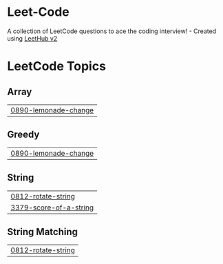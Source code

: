 # Leet-Code
A collection of LeetCode questions to ace the coding interview! - Created using [LeetHub v2](https://github.com/arunbhardwaj/LeetHub-2.0)

<!---LeetCode Topics Start-->
# LeetCode Topics
## Array
|  |
| ------- |
| [0890-lemonade-change](https://github.com/Asrinss/Leet-Code/tree/master/0890-lemonade-change) |
## Greedy
|  |
| ------- |
| [0890-lemonade-change](https://github.com/Asrinss/Leet-Code/tree/master/0890-lemonade-change) |
## String
|  |
| ------- |
| [0812-rotate-string](https://github.com/Asrinss/Leet-Code/tree/master/0812-rotate-string) |
| [3379-score-of-a-string](https://github.com/Asrinss/Leet-Code/tree/master/3379-score-of-a-string) |
## String Matching
|  |
| ------- |
| [0812-rotate-string](https://github.com/Asrinss/Leet-Code/tree/master/0812-rotate-string) |
<!---LeetCode Topics End-->